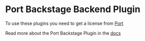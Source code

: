 # Port Backstage Backend Plugin

To use these plugins you need to get a license from [Port](https://backstage-plugin.getport.io/)

Read more about the Port Backstage Plugin in the [docs](https://port-labs.github.io/backstage-plugin/docs)
